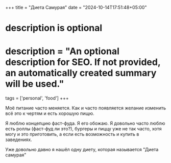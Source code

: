 +++
title = "Диета Самурая"
date = "2024-10-14T17:51:48+05:00"

#
# description is optional
#
# description = "An optional description for SEO. If not provided, an automatically created summary will be used."

tags = ['personal', 'food']
+++

Моё питание часто меняется. Как и часто появляется желание изменить всё это к чертям и есть хорошую пищю.

Я люблю концепцию фаст-фуда. Я его обожаю. Я довольно часто люблю есть роллы (фаст-фуд ли это?),
бургеры и пиццу уже не так часто, хотя могу и это приготовить, а если есть возможность и купить в заведениях.

Уже довольно давно я нашёл одну диету, которая называется "Диета самурая"

